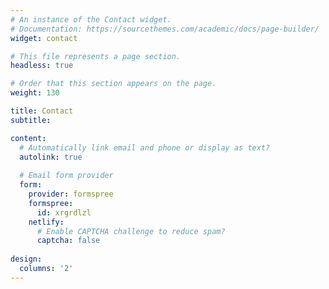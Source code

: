 ```yaml
---
# An instance of the Contact widget.
# Documentation: https://sourcethemes.com/academic/docs/page-builder/
widget: contact

# This file represents a page section.
headless: true

# Order that this section appears on the page.
weight: 130

title: Contact
subtitle: 

content:
  # Automatically link email and phone or display as text?
  autolink: true
  
  # Email form provider
  form:
    provider: formspree
    formspree:
      id: xrgrdlzl
    netlify:
      # Enable CAPTCHA challenge to reduce spam?
      captcha: false
  
design:
  columns: '2'
---
```


<style>
body{
text-align: justify}
</style>
